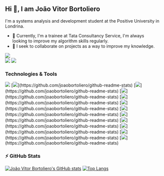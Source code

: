 
## Hi 👋, I am João Vitor Bortoliero
I'm a systems analysis and development student at the Positive University in Londrina.
- 🔭 Currently, I'm a trainee at Tata Consultancy Service, I'm always looking to improve my algorithm skills regularly.
- 🤝 I seek to collaborate on projects as a way to improve my knowledge.
  
[<img src="https://img.shields.io/badge/linkedin-%230077B5.svg?&style=for-the-badge&logo=linkedin&logoColor=white" />](https://www.linkedin.com/in/joaovitorbortoliero/)  
[<img src = "https://img.shields.io/badge/facebook-%231877F2.svg?&style=for-the-badge&logo=facebook&logoColor=white" />](https://www.facebook.com/joaovitor.bortolierosilva)
[<img src = "https://img.shields.io/badge/bortoliero.10@hotmail.com-0078D4?style=for-the-badge&logo=microsoft-outlook&logoColor=white"/>](https://www.outlook.com/bortoliero.10@hotmail.com)

### Technologies & Tools

<img src = "https://img.shields.io/badge/Expo-1B1F23?style=for-the-badge&logo=expo&logoColor=white" />
[<img src = "https://img.shields.io/badge/Express.js-000000?style=for-the-badge&logo=express&logoColor=white" />](https://github.com/joaobortoliero/github-readme-stats)
[<img src = "https://img.shields.io/badge/Node.js-339933?style=for-the-badge&logo=nodedotjs&logoColor=white" />](https://github.com/joaobortoliero/github-readme-stats)
[<img src = "https://img.shields.io/badge/npm-CB3837?style=for-the-badge&logo=npm&logoColor=white" />](https://github.com/joaobortoliero/github-readme-stats)                    
[<img src = "https://img.shields.io/badge/Postman-FF6C37?style=for-the-badge&logo=Postman&logoColor=white" />](https://github.com/joaobortoliero/github-readme-stats)
[<img src = "https://img.shields.io/badge/React-20232A?style=for-the-badge&logo=react&logoColor=61DAFB" />](https://github.com/joaobortoliero/github-readme-stats)
[<img src = "https://img.shields.io/badge/MySQL-005C84?style=for-the-badge&logo=mysql&logoColor=white" />](https://github.com/joaobortoliero/github-readme-stats)
[<img src = "https://img.shields.io/badge/C%23-239120?style=for-the-badge&logo=c-sharp&logoColor=white" />](https://github.com/joaobortoliero/github-readme-stats)
[<img src = "https://img.shields.io/badge/JavaScript-323330?style=for-the-badge&logo=javascript&logoColor=F7DF1E" />](https://github.com/joaobortoliero/github-readme-stats)
[<img src = "https://img.shields.io/badge/TypeScript-007ACC?style=for-the-badge&logo=typescript&logoColor=white" />](https://github.com/joaobortoliero/github-readme-stats)
[<img src = "https://img.shields.io/badge/CSS3-1572B6?style=for-the-badge&logo=css3&logoColor=white" />](https://github.com/joaobortoliero/github-readme-stats)
[<img src = "https://img.shields.io/badge/HTML5-E34F26?style=for-the-badge&logo=html5&logoColor=white" />](https://github.com/joaobortoliero/github-readme-stats)



### ⚡ GitHub Stats

[![João Vitor Bortoliero's GitHub stats](https://github-readme-stats.vercel.app/api?username=joaobortoliero&show_icons=true&theme=radical)](https://github.com/joaobortoliero/github-readme-stats)
[![Top Langs](https://github-readme-stats.vercel.app/api/top-langs/?username=joaobortoliero&layout=compact)](https://github.com/joaobortoliero/github-readme-stats)

